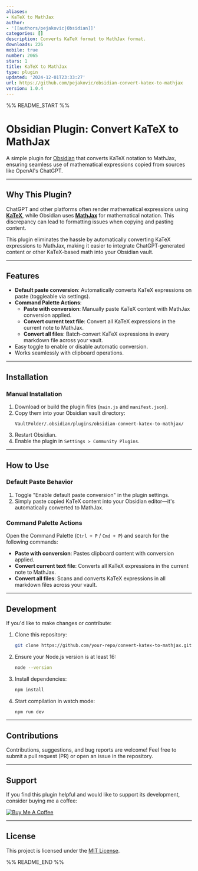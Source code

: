 ```yaml
---
aliases:
- KaTeX to MathJax
author:
- '[[authors/pejakovic|Obsidian]]'
categories: []
description: Converts KaTeX format to MathJax format.
downloads: 226
mobile: true
number: 2065
stars: 1
title: KaTeX to MathJax
type: plugin
updated: '2024-12-01T23:33:27'
url: https://github.com/pejakovic/obsidian-convert-katex-to-mathjax
version: 1.0.4
---
```


%% README_START %%

# Obsidian Plugin: Convert KaTeX to MathJax

A simple plugin for [Obsidian](https://obsidian.md) that converts KaTeX notation to MathJax, ensuring seamless use of mathematical expressions copied from sources like OpenAI's ChatGPT.

---

## **Why This Plugin?**

  ChatGPT and other platforms often render mathematical expressions using [**KaTeX**](https://katex.org), while Obsidian uses [**MathJax**](https://www.mathjax.org) for mathematical notation. This discrepancy can lead to formatting issues when copying and pasting content.

This plugin eliminates the hassle by automatically converting KaTeX expressions to MathJax, making it easier to integrate ChatGPT-generated content or other KaTeX-based math into your Obsidian vault.

---

## **Features**

- **Default paste conversion**: Automatically converts KaTeX expressions on paste (toggleable via settings).
- **Command Palette Actions**:
  - **Paste with conversion**: Manually paste KaTeX content with MathJax conversion applied.
  - **Convert current text file**: Convert all KaTeX expressions in the current note to MathJax.
  - **Convert all files**: Batch-convert KaTeX expressions in every markdown file across your vault.
- Easy toggle to enable or disable automatic conversion.
- Works seamlessly with clipboard operations.

---

## **Installation**

### **Manual Installation**
1. Download or build the plugin files (`main.js` and `manifest.json`).
2. Copy them into your Obsidian vault directory:
   ```
   VaultFolder/.obsidian/plugins/obsidian-convert-katex-to-mathjax/
   ```
3. Restart Obsidian.
4. Enable the plugin in `Settings > Community Plugins`.

---

## **How to Use**

### **Default Paste Behavior**
1. Toggle "Enable default paste conversion" in the plugin settings.
2. Simply paste copied KaTeX content into your Obsidian editor—it's automatically converted to MathJax.

### **Command Palette Actions**
Open the Command Palette (`Ctrl + P` / `Cmd + P`) and search for the following commands:
- **Paste with conversion**: Pastes clipboard content with conversion applied.
- **Convert current text file**: Converts all KaTeX expressions in the current note to MathJax.
- **Convert all files**: Scans and converts KaTeX expressions in all markdown files across your vault.

---

## **Development**

If you'd like to make changes or contribute:
1. Clone this repository:
   ```bash
   git clone https://github.com/your-repo/convert-katex-to-mathjax.git
   ```
2. Ensure your Node.js version is at least 16:
   ```bash
   node --version
   ```
3. Install dependencies:
   ```bash
   npm install
   ```
4. Start compilation in watch mode:
   ```bash
   npm run dev
   ```

---

## **Contributions**
Contributions, suggestions, and bug reports are welcome! Feel free to submit a pull request (PR) or open an issue in the repository.

---

## **Support**

If you find this plugin helpful and would like to support its development, consider buying me a coffee:

[![Buy Me A Coffee](https://www.buymeacoffee.com/assets/img/custom_images/orange_img.png)](https://www.buymeacoffee.com/darkopejakovic)

---

## **License**

This project is licensed under the [MIT License](LICENSE).

%% README_END %%